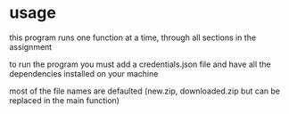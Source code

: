 # usage

this program runs one function at a time, 
through all sections in the assignment

to run the program you must add a credentials.json file
and have all the dependencies installed on your machine

most of the file names are defaulted (new.zip, downloaded.zip but can be replaced in the main function)
